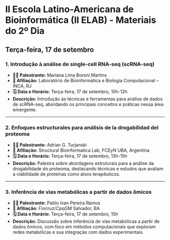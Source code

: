 # II Escola Latino-Americana de Bioinformática (II ELAB) - Materiais do 2º Dia

## Terça-feira, 17 de setembro

### 1. **Introdução à análise de single-cell RNA-seq (scRNA-seq)**

- **👨‍🏫 Palestrante:** Mariana Lima Boroni Martins  
- **🏫 Afiliação:** Laboratório de Bioinformática e Biologia Computacional – INCA, RJ  
- **🗓️ Data e Horário:** Terça-feira, 17 de setembro, 10h-12h  
- **Descrição:** Introdução às técnicas e ferramentas para análise de dados de scRNA-seq, abordando os principais conceitos e práticas nessa área emergente.

---

### 2. **Enfoques estructurales para análisis de la drogabilidad del proteoma**

- **👨‍🏫 Palestrante:** Adrian G. Turjanski  
- **🏫 Afiliação:** Structural Bioinformatica Lab, FCEyN UBA, Argentina  
- **🗓️ Data e Horário:** Terça-feira, 17 de setembro, 13h-15h  
- **Descrição:** Palestra sobre abordagens estruturais para a análise da drogabilidade do proteoma, destacando técnicas e estudos que avaliam a viabilidade de proteínas como alvos terapêuticos.

---

### 3. **Inferência de vias metabólicas a partir de dados ômicos**

- **👨‍🏫 Palestrante:** Pablo Ivan Pereira Ramos  
- **🏫 Afiliação:** Fiocruz/CpqGM Salvador, BA  
- **🗓️ Data e Horário:** Terça-feira, 17 de setembro, 15h  
- **Descrição:** Discussão sobre inferência de vias metabólicas a partir de dados ômicos, com foco em métodos computacionais que exploram redes metabólicas e sua integração com dados experimentais.
